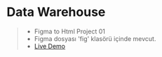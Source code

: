 # Data Warehouse
> - Figma to Html Project 01
> - Figma dosyası 'fig' klasörü içinde mevcut.
> - [Live Demo](https://falovic.github.io/data-warehouse)
